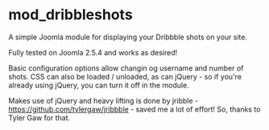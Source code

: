 mod_dribbleshots
================

A simple Joomla module for displaying your Dribbble shots on your site.

Fully tested on Joomla 2.5.4 and works as desired! 

Basic configuration options allow changin og username and number of shots. CSS can also be loaded / unloaded, as can jQuery - so if you're already using jQuery, you can turn it off in the module.

Makes use of jQuery and heavy lifting is done by jribble - https://github.com/tylergaw/jribbble - saved me a lot of effort! So, thanks to Tyler Gaw for that. 


